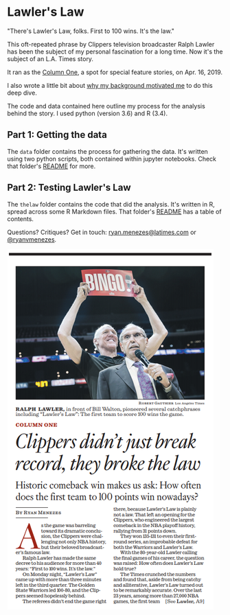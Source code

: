 # Lawler's Law

"There's Lawler's Law, folks. First to 100 wins. It's the law."

This oft-repeated phrase by Clippers television broadcaster Ralph Lawler has been the subject of my personal fascination for a long time. Now it's the subject of an L.A. Times story.

It ran as the [Column One](https://www.latimes.com/sports/clippers/la-sp-col1-basketball-clippers-lawlers-law-20190416-htmlstory.html), a spot for special feature stories, on Apr. 16, 2019.

I also wrote a little bit about [why my background motivated me](https://www.latimes.com/columnone/la-sp-col1-lawlers-law-basketball-math-20190416-story.html) to do this deep dive.

The code and data contained here outline my process for the analysis behind the story. I used python (version 3.6) and R (3.4).

## Part 1: Getting the data

The `data` folder contains the process for gathering the data. It's written using two python scripts, both contained within jupyter notebooks. Check that folder's [README](/data/) for more.

## Part 2: Testing Lawler's Law

The `thelaw` folder contains the code that did the analysis. It's written in R, spread across some R Markdown files. That folder's [README](/thelaw/) has a table of contents.

Questions? Critiques? Get in touch: ryan.menezes@latimes.com or [@ryanvmenezes](https://twitter.com/ryanvmenezes/).

![](a1.png)